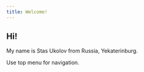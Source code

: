 ```yaml
---
title: Welcome!
---
```

Hi!
---

My name is Stas Ukolov from Russia, Yekaterinburg.

Use top menu for navigation.
